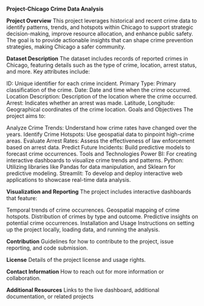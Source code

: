 **Project-Chicago Crime Data Analysis**

**Project Overview**
This project leverages historical and recent crime data to identify patterns, trends, and hotspots within Chicago to support strategic decision-making, improve resource allocation, and enhance public safety. The goal is to provide actionable insights that can shape crime prevention strategies, making Chicago a safer community.

**Dataset Description**
The dataset includes records of reported crimes in Chicago, featuring details such as the type of crime, location, arrest status, and more. Key attributes include:

ID: Unique identifier for each crime incident.
Primary Type: Primary classification of the crime.
Date: Date and time when the crime occurred.
Location Description: Description of the location where the crime occurred.
Arrest: Indicates whether an arrest was made.
Latitude, Longitude: Geographical coordinates of the crime location.
Goals and Objectives
The project aims to:

Analyze Crime Trends: Understand how crime rates have changed over the years.
Identify Crime Hotspots: Use geospatial data to pinpoint high-crime areas.
Evaluate Arrest Rates: Assess the effectiveness of law enforcement based on arrest data.
Predict Future Incidents: Build predictive models to forecast crime occurrences.
Tools and Technologies
Power BI: For creating interactive dashboards to visualize crime trends and patterns.
Python: Utilizing libraries like Pandas for data manipulation, and Sklearn for predictive modeling.
Streamlit: To develop and deploy interactive web applications to showcase real-time data analysis.

**Visualization and Reporting**
The project includes interactive dashboards that feature:

Temporal trends of crime occurrences.
Geospatial mapping of crime hotspots.
Distribution of crimes by type and outcome.
Predictive insights on potential crime occurrences.
Installation and Usage
Instructions on setting up the project locally, loading data, and running the analysis.

**Contribution**
Guidelines for how to contribute to the project, issue reporting, and code submission.

**License**
Details of the project license and usage rights.

**Contact Information**
How to reach out for more information or collaboration.

**Additional Resources**
Links to the live dashboard, additional documentation, or related projects
